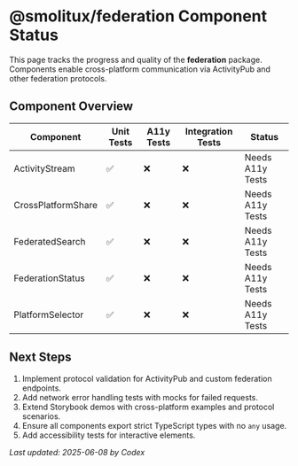 # @smolitux/federation Component Status

This page tracks the progress and quality of the **federation** package. Components enable cross-platform communication via ActivityPub and other federation protocols.

## Component Overview

| Component | Unit Tests | A11y Tests | Integration Tests | Status |
|-----------|-----------|-----------|------------------|-------|
| ActivityStream | ✅ | ❌ | ❌ | Needs A11y Tests |
| CrossPlatformShare | ✅ | ❌ | ❌ | Needs A11y Tests |
| FederatedSearch | ✅ | ❌ | ❌ | Needs A11y Tests |
| FederationStatus | ✅ | ❌ | ❌ | Needs A11y Tests |
| PlatformSelector | ✅ | ❌ | ❌ | Needs A11y Tests |

## Next Steps

1. Implement protocol validation for ActivityPub and custom federation endpoints.
2. Add network error handling tests with mocks for failed requests.
3. Extend Storybook demos with cross-platform examples and protocol scenarios.
4. Ensure all components export strict TypeScript types with no `any` usage.
5. Add accessibility tests for interactive elements.

_Last updated: 2025-06-08 by Codex_
